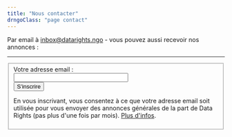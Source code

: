 ```yaml
---
title: "Nous contacter"
drngoClass: "page contact"
---
```



<section class="intro">
Par email à <a href="mailto:inbox@datarights.ngo">inbox@datarights.ngo</a> - vous pouvez aussi recevoir nos annonces :
</section>
<hr>
<div class="receive-announcements">
<form class="bold_label" action="https://datarights.hosted.phplist.com/lists/?p=subscribe&id=2" method="post" target="_blank">
    <fieldset>
        <label for="email">Votre adresse email :</label><br>
        <input type="email" name="email" size="30"><br>
        <button type="submit">S’inscrire</button>
        <p class="privacy-policy-short" id="general-info-fr">
En vous inscrivant, vous consentez à ce que votre adresse email soit utilisée pour vous envoyer des annonces générales de la part de Data Rights (pas plus d'une fois par mois). <a href="/info/data-policy/announcements/fr/">Plus d'infos</a>.
        </p>
    </fieldset>
</form>
</div>

